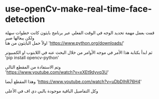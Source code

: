 # use-openCv-make-real-time-face-detection
قمت بعمل مهمة تحديد الوجه في الوقت الفعلي عبر برنامج بايثون كانت خطوات سهلة ولكن يبغالها صبر  
اولاً حمل البايثون من هنا 
'https://www.python.org/downloads/'

ثم ابدأ بكتابة هذا الأمر في موجه الأوامر من خلال البحث عنه في اللابتوب او الكمبيوتر 
'pip install opencv-python'

وتم الاستفادة من المقطع التالي  
'https://www.youtube.com/watch?v=xXEt9dyvq3U'

وهذا المقطع أيضا 
'https://www.youtube.com/watch?v=uDbDIhR76H4'


وكل التفاصيل الباقية موجودة بالبي دي اف في الأعلى
